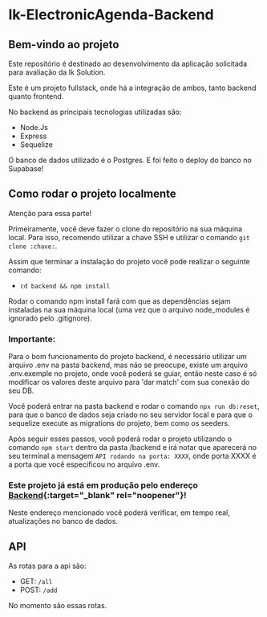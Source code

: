 # Ik-ElectronicAgenda-Backend

## Bem-vindo ao projeto

Este repositório é destinado ao desenvolvimento da aplicação solicitada para avaliação da Ik Solution.

Este é um projeto fullstack, onde há a integração de ambos, tanto backend quanto frontend.

No backend as principais tecnologias utilizadas são:
 - Node.Js
 - Express
 - Sequelize

O banco de dados utilizado é o Postgres. E foi feito o deploy do banco no Supabase!

## Como rodar o projeto localmente

Atenção para essa parte!

Primeiramente, você deve fazer o clone do repositório na sua máquina local. Para isso, recomendo utilizar a chave SSH e utilizar o comando `git clone :chave:`.

Assim que terminar a instalação do projeto você pode realizar o seguinte comando:

 - `cd backend && npm install`

Rodar o comando npm install fará com que as dependências sejam instaladas na sua máquina local (uma vez que o arquivo node_modules é ignorado pelo .gitignore).

### Importante:

Para o bom funcionamento do projeto backend, é necessário utilizar um arquivo .env na pasta backend, mas não se preocupe, existe um arquivo .env.exemple no projeto, onde você poderá se guiar, então neste caso é só modificar os valores deste arquivo para 'dar match' com sua conexão do seu DB.

Você poderá entrar na pasta backend e rodar o comando `npx run db:reset`, para que o banco de dados seja criado no seu servidor local e para que o sequelize execute as migrations do projeto, bem como os seeders.

Após seguir esses passos, você poderá rodar o projeto utilizando o comando `npm start` dentro da pasta /backend e irá notar que aparecerá no seu terminal a mensagem `API rodando na porta: XXXX`, onde porta XXXX é a porta que você especificou no arquivo .env.

### Este projeto já está em produção pelo endereço [Backend](https://protected-bastion-57133.herokuapp.com/all){:target="_blank" rel="noopener"}!

Neste endereço mencionado você poderá verificar, em tempo real, atualizações no banco de dados.

## API

As rotas para a api são:

  - GET: `/all`
  - POST: `/add`

No momento são essas rotas.
